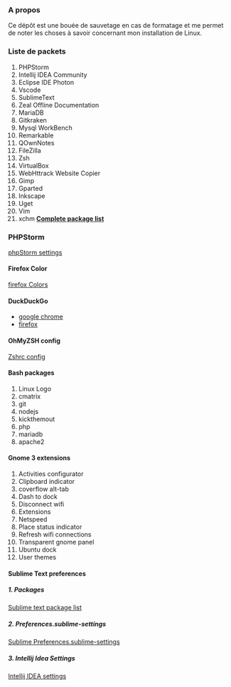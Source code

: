 ### A propos 

Ce dépôt est une bouée de sauvetage en cas de formatage et me permet de noter les choses à savoir concernant mon installation de Linux.
### Liste de packets 
1. PHPStorm 
2. Intellij IDEA Community
3. Eclipse IDE Photon 
4. Vscode
5. SublimeText
6. Zeal Offline Documentation 
7. MariaDB
8. Gitkraken
9. Mysql WorkBench
10. Remarkable 
11. QOwnNotes
13. FileZilla
14. Zsh 
15. VirtualBox
16. WebHttrack Website Copier 
17. Gimp
18. Gparted
19. lnkscape
20. Uget
21. Vim 
22. xchm
**[Complete package list](https://github.com/aminelch/workspace/blob/master/package.list "Complete package list")**


### PHPStorm 
[phpStorm settings](https://github.com/aminelch/workspace/blob/master/phpStorm/settings.jar "phpStorm settings")


#### Firefox Color

[firefox Colors](https://color.firefox.com/?theme=XQAAAAIUAQAAAAAAAABBqYhm849SCia2CaaEGccwS-xNKlhX7p_w-bFKDpbUJasOFEb7xDbBpLNSPVGezz8UbhQdB0GWAOD8ATi6goq1YnVG0pMl-SnqDQaOZUOSxI6hRIBBN9cVab3KfaEVnFT8UNixHiWH8LmtKyl93ZVGkBz-kvmbxdqRTnOGOGFU-foQOhnFUiStVUkW2aOPtoZpBAT0yl-BvxEp9675M_ZheGwrw9AtoVcGBsMl1TfdZDrqm1YIX837L_-cMyoA "firefox Colors")


#### DuckDuckGo 


- [google chrome](https://chrome.google.com/webstore/detail/duckduckgo-privacy-essent/bkdgflcldnnnapblkhphbgpggdiikppg "google chrome")
- [firefox](https://addons.mozilla.org/fr/firefox/addon/duckduckgo-for-firefox/ "firefox")


#### OhMyZSH config 

[Zshrc config](https://github.com/aminelch/workspace/blob/master/ohmyzsh/zshrc "Zshrc config")


#### Bash packages 


1. Linux Logo
2. cmatrix 
3. git 
4. nodejs
1. kickthemout
2. php
3. mariadb
4. apache2

#### Gnome 3 extensions 

1. Activities configurator 
2. Clipboard indicator 
3. coverflow alt-tab 
4. Dash to dock
5. Disconnect wifi 
6. Extensions 
7. Netspeed
8. Place status indicator
9. Refresh wifi connections 
10. Transparent gnome panel 
11. Ubuntu dock
12. User themes 

#### Sublime Text preferences 


##### 1. Packages

[Sublime text package list](https://github.com/aminelch/workspace/blob/master/sublimeText/Package%20Control.sublime-settings "Sublime text package list")

##### 2. Preferences.sublime-settings

[Sublime Preferences.sublime-settings](https://github.com/aminelch/workspace/blob/master/sublimeText/Preferences.sublime-settings "Sublime Preferences.sublime-settings")

##### 3. Intellij Idea Settings
[Intellij IDEA settings](https://github.com/aminelch/workspace/blob/master/intellijIdea/settings.zip "Intellij Idea settings")

